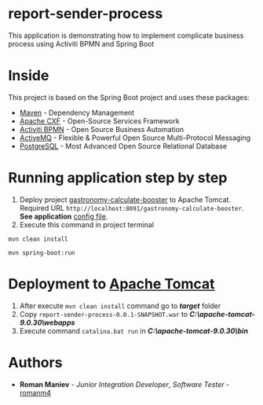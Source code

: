 # report-sender-process
This application is demonstrating how to implement complicate business process using Activiti BPMN and Spring Boot

# Inside
This project is based on the Spring Boot project and uses these packages:

* [Maven](https://maven.apache.org/) - Dependency Management
* [Apache CXF](https://cxf.apache.org/) - Open-Source Services Framework
* [Activiti BPMN](https://www.activiti.org/) - Open Source Business Automation
* [ActiveMQ](https://activemq.apache.org/) - Flexible & Powerful Open Source Multi-Protocol Messaging
* [PostgreSQL](https://www.postgresql.org/) - Most Advanced Open Source Relational Database

# Running application step by step
1. Deploy project [gastronomy-calculate-booster](https://github.com/romanm4/gastronomy-calculate-booster) to Apache Tomcat. Required URL ```http://localhost:8091/gastronomy-calculate-booster```. **See application** [config file](https://github.com/romanm4/report-sender-process/blob/master/src/main/resources/application.properties).
2. Execute this command in project terminal
```
mvn clean install
```

```
mvn spring-boot:run
```

# Deployment to [Apache Tomcat](http://tomcat.apache.org/)
1. After execute ```mvn clean install``` command go to ***target*** folder
2. Copy ```report-sender-process-0.0.1-SNAPSHOT.war``` to ***C:\apache-tomcat-9.0.30\webapps***
3. Execute command ```catalina.bat run``` in ***C:\apache-tomcat-9.0.30\bin***

# Authors
* **Roman Maniev** - *Junior Integration Developer*, *Software Tester* - [romanm4](https://github.com/romanm4)
